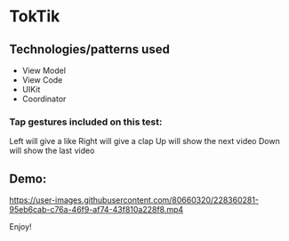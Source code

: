 # TokTik

## Technologies/patterns used

- View Model
- View Code
- UIKit
- Coordinator

### Tap gestures included on this test: 

Left will give a like
Right will give a clap
Up will show the next video
Down will show the last video

## Demo:



https://user-images.githubusercontent.com/80660320/228360281-95eb6cab-c76a-46f9-af74-43f810a228f8.mp4



Enjoy!
